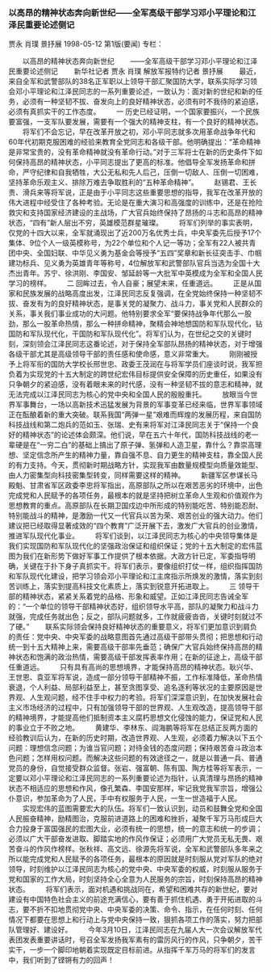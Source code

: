 ### 以高昂的精神状态奔向新世纪——全军高级干部学习邓小平理论和江泽民重要论述侧记
贾永  肖璞  景抒展
1998-05-12
第1版(要闻)
专栏：

　　以高昂的精神状态奔向新世纪
　　——全军高级干部学习邓小平理论和江泽民重要论述侧记
　　新华社记者  贾永  肖璞  解放军报特约记者  景抒展
　　最近，来自全军和武警部队的38名正军职以上领导干部汇聚国防大学，联系实际学习领会邓小平理论和江泽民同志的一系列重要论述，一致认为：面对新的世纪和新的任务，必须有一种坚韧不拔、奋发向上的良好精神状态，必须有时不我待的紧迫感，必须有真抓实干的工作态度。
　　一
    历史已经证明，一个国家要振兴，一个民族要富强，一支军队要发展，需要有一个强大的精神支柱，有一个良好的精神状态。
　　将军们不会忘记，早在改革开放之初，邓小平同志就多次用革命战争年代和60年代初期克服困难的经验来教育全党同志和各级干部。他明确提出：“革命精神是非常宝贵的，没有革命精神就没有革命行动。”对于三军将士在新的历史条件下如何保持高昂的精神状态，小平同志提出了更高的标准。他倡导全军发扬革命和拼命，严守纪律和自我牺牲，大公无私和先人后己，压倒一切敌人、压倒一切困难，坚持革命乐观主义、排除万难去争取胜利的“五种革命精神”。
　　赵锡君、王长贵、滑兵来等将军说，正是由于小平同志这些重要思想的指导，我军在改革开放的伟大进程中经受住了各种考验。无论是在重大演习和高强度的训练中，还是在抢险救灾和支持国家经济建设的主战场，广大官兵始终保持了昂扬的斗志和高昂的精神状态，“四有”新人层出不穷，英雄模范群星璀璨。
　　将军们列举的事实表明，仅党的十四大以来，全军就涌现出了近200万名优秀士兵，中央军委先后授予17个集体、9位个人一级英模称号，为22个单位和个人记一等功；全军有22人被共青团中央、全国妇联、中华见义勇为基金会等授予“五四”奖章和新长征突击手、巾帼建功标兵、见义勇为英雄青年等称号，4位解放军和武警部队官兵当选为全国十大杰出青年。苏宁、徐洪刚、李国安、邹延龄等一大批军中英模成为全军和全国人民学习的榜样。
　　二
    回眸过去，令人自豪；展望未来，任重道远。
　　正是从国家和民族发展的战略高度出发，江泽民同志反复强调，在全党始终保持一种坚韧不拔、奋发有为的良好精神状态，是事关党的凝聚力、战斗力，事关党和人民群众的关系，事关我们事业成功的大问题。他特别要求全军“要保持战争年代那么一股劲，那么一股革命热情，那么一种拼命精神，聚精会神地想国防和军队现代化，钻国防和军队现代化，干国防和军队现代化”。将军们认为，在世纪之交的关键时刻，深刻领会江泽民同志这番论述，对于保持全军部队昂扬的精神状态，对于增强各级干部尤其是高级领导干部的责任感和使命感，意义非常重大。
　　刚刚被授予上将军衔的国防大学校长邢世忠、政委王茂润在与将军学员们座谈时说，我军担负着为实现党的十五大制定的跨世纪宏伟目标提供安全保障的历史重任，如果没有只争朝夕的紧迫感，没有着眼未来的时代感，没有一种坚韧不拔的意志和精神，就无法完成以江泽民同志为核心的党中央和全国人民的殷殷重托。
　　放眼当今世界军事舞台，一场以高新技术迅猛发展为背景的军事变革已经来临，世界军事领域正在酝酿着新的重大突破。联系我国“两弹一星”艰难而辉煌的发展历程，来自国防科技战线和第二炮兵的范如玉、张瑞、史有来将军对江泽民同志关于“保持一个良好的精神状态”的论述体会颇深。他们说，早在五六十年代，国防科技战线的老一辈硬是在“一穷二白”的基础上搞出了原子弹、氢弹和人造卫星，靠什么？靠崇高理想、坚定信念所产生的精神力量，靠自强不息、自力更生的精神支柱，靠全国人民的有力支持。今天，贯彻新时期战略方针，实现我军由数量规模型向质量效能型、由人力密集型向科技密集型转变，同样需要这样的精神。
　　新疆军区参谋长马殿魁、甘肃省军区政委李忠将军指出，高原部队之所以在艰苦恶劣的环境中，出色完成党和人民赋予的各项任务，最根本的就是坚持把树立革命人生观和价值观作为思想教育的重点。高原部队在长期卫国戍边中所形成的特别能吃苦、特别能忍耐、特别能战斗的精神，是激励一代又一代官兵以苦为荣、艰苦创业的强大动力。他们建议把已经取得显著成效的“四个教育”广泛开展下去，激发广大官兵的创业激情，推进军队现代化事业。
　　将军们谈到，以江泽民同志为核心的中央领导集体是我们实现国防和军队现代化的坚强政治保证和组织保证；党的十五大制定的宏伟蓝图为我们在新形势下做好军事工作提供了根本依据。大政方针已定，军委指导明确，关键在于扑下身子真抓实干。将军们表示，要像组织打仗一样，组织指挥国防和军队现代化建设，把学习领会邓小平理论和江主席指示所焕发的激情，落实到刻苦训练上，落实到提高科技文化素质上，落实到锐意开拓进取上。
　　三
    领导干部的精神状态，紧紧关系着党的品格、形象和威望。正如江泽民同志告诫全军的：“一个单位的领导干部精神状态好，组织领导水平高，部队的凝聚力和战斗力就强，完成任务就出色；反之，部队问题就多，工作就疲疲沓沓，关键时刻就过不了硬。”
　　联系实际领会保持良好精神状态的重要意义，将军们更加意识到肩负的责任：党中央、中央军委的战略意图首先通过高级干部带头贯彻；把思想和行动统一到十五大精神上来，需要高级干部率先垂范；确保广大官兵始终保持高昂的精神状态和饱满的政治热情，需要高级干部发挥表率作用；在新的征途上，高级干部任重道远。
　　只有具有高尚的思想境界，才能保持高昂的精神状态。耿兴华、王世恩、袁亚军将军说，造成一部分领导干部精神不振，工作标准降低，革命热情衰退，个人利益、局部利益至上，甚至贪图享受、追名逐利等状况的主要原因是世界观、人生观问题，经不住手中权力的考验。将军们深深意识到，在加快发展社会主义市场经济的过程中，只有加强领导干部的世界观、人生观改造，提高领导干部的精神境界，才能提高他们抵制资本主义腐朽思想文化侵蚀的能力，保证党和人民的事业立于不败之地。
　　黄建华、李林东、阎海鹏等将军在总结正反两方面的经验教训后认为，在新的历史时期，改造世界观、人生观，必须着力解决以下五个问题：理想信念问题；为谁当官问题；对待金钱的态度问题；保持艰苦奋斗政治本色问题；怎样用权问题。而解决这些问题的有效途径之一，就是以普通一兵、普通党员的身份，自觉接受群众监督。张岩、强富朝、陈有国、陶方桂等将军表示，一定要以邓小平理论和江泽民同志的一系列重要论述为指针，认真清理与昂扬的精神状态不相适应的思想和作风，像孔繁森、李国安那样，牢记我党我军宗旨，增强公仆意识，参加革命为了人民，手中有权服务于人民，一生一世造福于人民。
　　实现宏伟的蓝图需要宏大的队伍。将军们一致认识到，动员和鼓舞全党和全国人民振奋精神，励精图治，克服前进道路上的困难和挫折，凝聚千军万马形成巨大合力投身于富国强民的宏图大业，必须有统一的思想，统一的意志和统一的步调；必须以广大干部奋发进取、脚踏实地的作风作保证；必须用广大党员无私无畏、艰苦奋斗的作风作榜样。张秋祥、高文远、徐源先将军说，全军和武警部队多年来之所以能完成党和人民赋予的各项任务，最根本的原因就是时刻服从党对军队的绝对领导，时刻维护以江泽民同志为核心的党中央、中央军委的权威，时刻服从服务于党和国家的工作大局，时刻坚持全心全意为人民服务的宗旨，时刻保持高昂的精神状态。
　　将军们表示，面对机遇和挑战同在，希望和困难共存的新世纪，要对建设有中国特色社会主义的前途充满信心，要有善于抓住机遇、勇于开拓进取的斗志，要不折不扣地贯彻党中央、中央军委的决策、命令、指示，在任何时刻、任何情况下都要在思想上和行动上与党中央保持一致，狠抓各项工作的落实，努力把部队管理好、建设好。
　　今年3月10日，江泽民同志在九届人大一次会议解放军代表团发表重要讲话时，号召全军发扬我军素有的雷厉风行的作风，只争朝夕，苦干实干，一步一个脚印地朝着实现既定目标前进。从指挥千军万马的将军们的发言中，我们听到了铿锵有力的回声！
